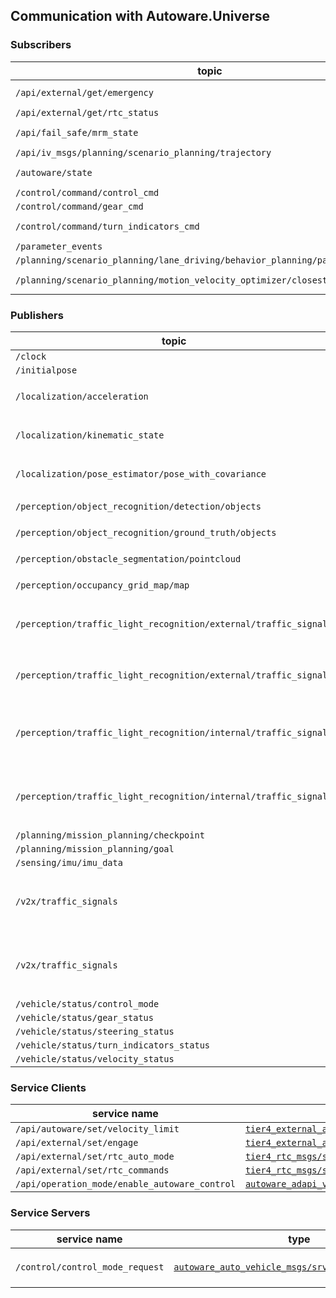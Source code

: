 
## Communication with Autoware.Universe

### Subscribers

| topic                                                                          | type                                                                                                                                                                   | note                                                                  |
|--------------------------------------------------------------------------------|------------------------------------------------------------------------------------------------------------------------------------------------------------------------|-----------------------------------------------------------------------|
| `/api/external/get/emergency`                                                  | [`tier4_external_api_msgs/msg/Emergency`](https://github.com/tier4/tier4_autoware_msgs/blob/tier4/universe/tier4_external_api_msgs/msg/Emergency.msg)                  | Used in UserDefinedValueCondition `currentEmergencyState`             |
| `/api/external/get/rtc_status`                                                 | [`tier4_rtc_msgs/msg/CooperateStatusArray`](https://github.com/tier4/tier4_autoware_msgs/blob/tier4/universe/tier4_rtc_msgs/msg/CooperateStatusArray.msg)              |                                                                       |
| `/api/fail_safe/mrm_state`                                                     | [`autoware_adapi_v1_msgs/msg/MrmState`](https://github.com/autowarefoundation/autoware_adapi_msgs/blob/main/autoware_adapi_v1_msgs/system/msg/MrmState.msg)            | Used in UserDefinedValueCondition `currentMinimumRiskManeuverState`   |
| `/api/iv_msgs/planning/scenario_planning/trajectory`                           | [`tier4_planning_msgs/msg/Trajectory`](https://github.com/tier4/tier4_autoware_msgs/blob/tier4/universe/tier4_planning_msgs/msg/Trajectory.msg)                        |                                                                       |
| `/autoware/state`                                                              | [`autoware_system_msgs/msg/AutowareState`](https://github.com/autowarefoundation/autoware_msgs/tree/main/autoware_system_msgs/msg/AutowareState.msg)                   | Used in UserDefinedValueCondition `currentAutowareState`              |
| `/control/command/control_cmd`                                                 | [`autoware_control_msgs/msg/Control`](https://github.com/autowarefoundation/autoware_msgs/blob/main/autoware_control_msgs/msg/Control.msg)                             |                                                                       |
| `/control/command/gear_cmd`                                                    | [`autoware_vehicle_msgs/msg/GearCommand`](https://github.com/autowarefoundation/autoware_msgs/blob/main/autoware_vehicle_msgs/msg/GearCommand.msg)                     |                                                                       |
| `/control/command/turn_indicators_cmd`                                         | [`autoware_vehicle_msgs/msg/TurnIndicatorsCommand`](https://github.com/autowarefoundation/autoware_msgs/blob/main/autoware_vehicle_msgs/msg/TurnIndicatorsCommand.msg) | Used in UserDefinedValueCondition `currentTurnIndicatorsState`        |
| `/parameter_events`                                                            | [`rcl_interfaces/msg/ParameterEvent`](https://github.com/ros2/rcl_interfaces/blob/master/rcl_interfaces/msg/ParameterEvent.msg)                                        |                                                                       |
| `/planning/scenario_planning/lane_driving/behavior_planning/path_with_lane_id` | [`tier4_planning_msgs/msg/PathWithLaneId`](https://github.com/tier4/tier4_autoware_msgs/blob/tier4/universe/tier4_planning_msgs/msg/PathWithLaneId.msg)                |                                                                       |
| `/planning/scenario_planning/motion_velocity_optimizer/closest_jerk`           | [`tier4_debug_msgs/msg/Float32Stamped`](https://github.com/tier4/tier4_autoware_msgs/blob/tier4/universe/tier4_debug_msgs/msg/Float32Stamped.msg)                      | Used in `/simulation/openscenario_interpreter`                        |

### Publishers

| topic                                                            | type                                                                                                                                                                           | note                                                                                                                                                                    |
|------------------------------------------------------------------|--------------------------------------------------------------------------------------------------------------------------------------------------------------------------------|-------------------------------------------------------------------------------------------------------------------------------------------------------------------------|
| `/clock`                                                         | [`rcl_interfaces/msg/Clock`](https://github.com/ros2/rcl_interfaces/blob/master/rosgraph_msgs/msg/Clock.msg)                                                                   |                                                                                                                                                                         |                                                                                                                                                                                                                                                                                                                                                                                                                                                                                                                                                                                                                                                                                                                                                                                                                                                                                                                                                                                                                      |                                                                                                                                                                       |
| `/initialpose`                                                   | [`geometry_msgs/msg/PoseWithCovarianceStamped`](https://github.com/ros2/common_interfaces/blob/master/geometry_msgs/msg/PoseWithCovarianceStamped.msg)                         |                                                                                                                                                                         |
| `/localization/acceleration`                                     | [`geometry_msgs/msg/AccelWithCovarianceStamped`](https://github.com/ros2/common_interfaces/blob/rolling/geometry_msgs/msg/AccelWithCovarianceStamped.msg)                      | Available if option `simulate_localization` is `true` (default is `true`).                                                                                              |
| `/localization/kinematic_state`                                  | [`nav_msgs/msg/Odometry`](https://github.com/ros2/common_interfaces/blob/master/nav_msgs/msg/Odometry.msg)                                                                     | Available if option `simulate_localization` is `true` (default is `true`).                                                                                              |
| `/localization/pose_estimator/pose_with_covariance`              | [`geometry_msgs/msg/PoseWithCovarianceStamped`](https://github.com/ros2/common_interfaces/blob/master/geometry_msgs/msg/PoseWithCovarianceStamped.msg)                         | Available if option `simulate_localization` is `false` (default is `true`).                                                                                             |
| `/perception/object_recognition/detection/objects`               | [`autoware_perception_msgs/msg/DetectedObjects`](https://github.com/autowarefoundation/autoware_msgs/blob/main/autoware_perception_msgs/msg/DetectedObjects.msg)               | [Simulated by `simple_sensor_simulator`](https://tier4.github.io/scenario_simulator_v2-docs/developer_guide/SimpleSensorSimulator/#object-detection-results-simulation) |
| `/perception/object_recognition/ground_truth/objects`            | [`autoware_perception_msgs/msg/TrackedObjects`](https://github.com/autowarefoundation/autoware_msgs/blob/main/autoware_perception_msgs/msg/TrackedObjects.msg)                 | [Simulated by `simple_sensor_simulator`](https://tier4.github.io/scenario_simulator_v2-docs/developer_guide/SimpleSensorSimulator/#object-detection-results-simulation) |
| `/perception/obstacle_segmentation/pointcloud`                   | [`sensor_msgs/msg/PointCloud2`](https://github.com/ros2/common_interfaces/blob/master/sensor_msgs/msg/PointCloud2.msg)                                                         | [Simulated by `simple_sensor_simulator`](https://tier4.github.io/scenario_simulator_v2-docs/developer_guide/SimpleSensorSimulator/#lidar-simulation)                    |
| `/perception/occupancy_grid_map/map`                             | [`nav_msgs/msg/OccupancyGrid`](https://github.com/ros2/common_interfaces/blob/master/nav_msgs/msg/OccupancyGrid.msg)                                                           | [Simulated by `simple_sensor_simulator`](https://tier4.github.io/scenario_simulator_v2-docs/developer_guide/SimpleSensorSimulator/#occupancy-grid-sensor-simulation)    |
| `/perception/traffic_light_recognition/external/traffic_signals` | [`autoware_perception_msgs/msg/TrafficLightGroupArray`](https://github.com/autowarefoundation/autoware_msgs/blob/main/autoware_perception_msgs/msg/TrafficLightGroupArray.msg) | V2I traffic light interface for `architecture_type` equal to `awf/universe/20240605`                                                                                    |
| `/perception/traffic_light_recognition/external/traffic_signals` | [`autoware_perception_msgs/msg/TrafficSignalArray`](https://github.com/autowarefoundation/autoware_msgs/blob/main/autoware_perception_msgs/msg/TrafficSignalArray.msg)         | V2I traffic light interface for `architecture_type` equal to `awf/universe/20230906`                                                                                    |
| `/perception/traffic_light_recognition/internal/traffic_signals` | [`autoware_perception_msgs/msg/TrafficLightGroupArray`](https://github.com/autowarefoundation/autoware_msgs/blob/main/autoware_perception_msgs/msg/TrafficLightGroupArray.msg) | Optical traffic light interface for `architecture_type` equal to `awf/universe/20240605`                                                                                |
| `/perception/traffic_light_recognition/internal/traffic_signals` | [`autoware_perception_msgs/msg/TrafficSignalArray`](https://github.com/autowarefoundation/autoware_msgs/blob/main/autoware_perception_msgs/msg/TrafficSignalArray.msg)         | Optical traffic light interface for `architecture_type` equal to `awf/universe/20230906`                                                                                |
| `/planning/mission_planning/checkpoint`                          | [`geometry_msgs/msg/PoseStamped`](https://github.com/ros2/common_interfaces/blob/master/geometry_msgs/msg/PoseStamped.msg)                                                     |                                                                                                                                                                         |
| `/planning/mission_planning/goal`                                | [`geometry_msgs/msg/PoseStamped`](https://github.com/ros2/common_interfaces/blob/master/geometry_msgs/msg/PoseStamped.msg)                                                     |                                                                                                                                                                         |
| `/sensing/imu/imu_data`                                          | [`sensor_msgs/msg/Imu`](https://github.com/ros2/common_interfaces/blob/master/sensor_msgs/msg/Imu.msg)                                                                         |                                                                                                                                                                         |
| `/v2x/traffic_signals`                                           | [`autoware_perception_msgs/msg/TrafficLightGroupArray`](https://github.com/autowarefoundation/autoware_msgs/blob/main/autoware_perception_msgs/msg/TrafficLightGroupArray.msg) | Additional V2I traffic light interface for `architecture_type` equal to `awf/universe/20240605`                                                                         |
| `/v2x/traffic_signals`                                           | [`autoware_perception_msgs/msg/TrafficSignalArray`](https://github.com/autowarefoundation/autoware_msgs/blob/main/autoware_perception_msgs/msg/TrafficSignalArray.msg)         | Additional V2I traffic light interface for `architecture_type` equal to `awf/universe/20230906`                                                                         |
| `/vehicle/status/control_mode`                                   | [`autoware_vehicle_msgs/msg/ControlModeReport`](https://github.com/autowarefoundation/autoware_msgs/tree/main/autoware_vehicle_msgs/msg/ControlModeReport.msg)                 |                                                                                                                                                                         |
| `/vehicle/status/gear_status`                                    | [`autoware_vehicle_msgs/msg/GearReport`](https://github.com/autowarefoundation/autoware_msgs/tree/main/autoware_vehicle_msgs/msg/GearReport.msg)                               |                                                                                                                                                                         |
| `/vehicle/status/steering_status`                                | [`autoware_vehicle_msgs/msg/SteeringReport`](https://github.com/autowarefoundation/autoware_msgs/tree/main/autoware_vehicle_msgs/msg/SteeringReport.msg)                       |                                                                                                                                                                         |
| `/vehicle/status/turn_indicators_status`                         | [`autoware_vehicle_msgs/msg/TurnIndicatorsReport`](https://github.com/autowarefoundation/autoware_msgs/tree/main/autoware_vehicle_msgs/msg/TurnIndicatorsReport.msg)           |                                                                                                                                                                         |
| `/vehicle/status/velocity_status`                                | [`autoware_vehicle_msgs/msg/VelocityReport`](https://github.com/autowarefoundation/autoware_msgs/tree/main/autoware_vehicle_msgs/msg/VelocityReport.msg)                       |                                                                                                                                                                         |

[//]: # (| /rosout                                          | rcl_interfaces/msg/Log                              |                                                  |                                                                                                                                                                                                                                                                                                                                                                                                                                                                                                                                                                                                                                                                                                                                                                                                                                                                                                                                                                                                                      |)
[//]: # (| /tf                                              | tf2_msgs/msg/TFMessage                              |                                                  |                                                                                                                                                                                                                                                                                                                                                                                                                                                                                                                                                                                                                                                                                                                                                                                                                                                                                                                                                                                                                      |)
[//]: # (| /parameter_events                                | rcl_interfaces/msg/ParameterEvent                   |                                                  |                                                                                                                                                                                                                                                                                                                                                                                                                                                                                                                                                                                                                                                                                                                                                                                                                                                                                                                                                                                                                      |)

### Service Clients

| service name                                  | type                                                                                                                                                                                      | note |
|-----------------------------------------------|-------------------------------------------------------------------------------------------------------------------------------------------------------------------------------------------|------|
| `/api/autoware/set/velocity_limit`            | [`tier4_external_api_msgs/srv/SetVelocityLimit`](https://github.com/tier4/tier4_autoware_msgs/blob/tier4/universe/tier4_external_api_msgs/srv/SetVelocityLimit.srv)                       |      |
| `/api/external/set/engage`                    | [`tier4_external_api_msgs/srv/Engage`](https://github.com/tier4/tier4_autoware_msgs/blob/tier4/universe/tier4_external_api_msgs/srv/Engage.srv)                                           |      |
| `/api/external/set/rtc_auto_mode`             | [`tier4_rtc_msgs/srv/AutoModeWithModule`](https://github.com/tier4/tier4_autoware_msgs/blob/tier4/universe/tier4_rtc_msgs/srv/AutoModeWithModule.srv)                                     |      |
| `/api/external/set/rtc_commands`              | [`tier4_rtc_msgs/srv/CooperateCommands`](https://github.com/tier4/tier4_autoware_msgs/blob/tier4/universe/tier4_rtc_msgs/srv/CooperateCommands.srv)                                       |      |
| `/api/operation_mode/enable_autoware_control` | [`autoware_adapi_v1_msgs/srv/ChangeOperationMode`](https://github.com/autowarefoundation/autoware_adapi_msgs/blob/main/autoware_adapi_v1_msgs/operation_mode/srv/ChangeOperationMode.srv) |      |

### Service Servers

| service name                    | type                                                                                                                                                                     | note                                                         |
|---------------------------------|--------------------------------------------------------------------------------------------------------------------------------------------------------------------------|--------------------------------------------------------------|
| `/control/control_mode_request` | [`autoware_auto_vehicle_msgs/srv/ControlModeCommand`](https://github.com/tier4/autoware_auto_msgs/blob/tier4/main/autoware_auto_vehicle_msgs/srv/ControlModeCommand.srv) | Simulated by `simple_sensor_simulator` for a manual override |

[//]: # (/simulation/openscenario_visualizer)

[//]: # (Subscribers:)

[//]: # (/simulation/entity/status: traffic_simulator_msgs/msg/EntityStatusWithTrajectoryArray)

[//]: # (Publishers:)

[//]: # (/simulation/entity/marker: visualization_msgs/msg/MarkerArray)

[//]: # ()
